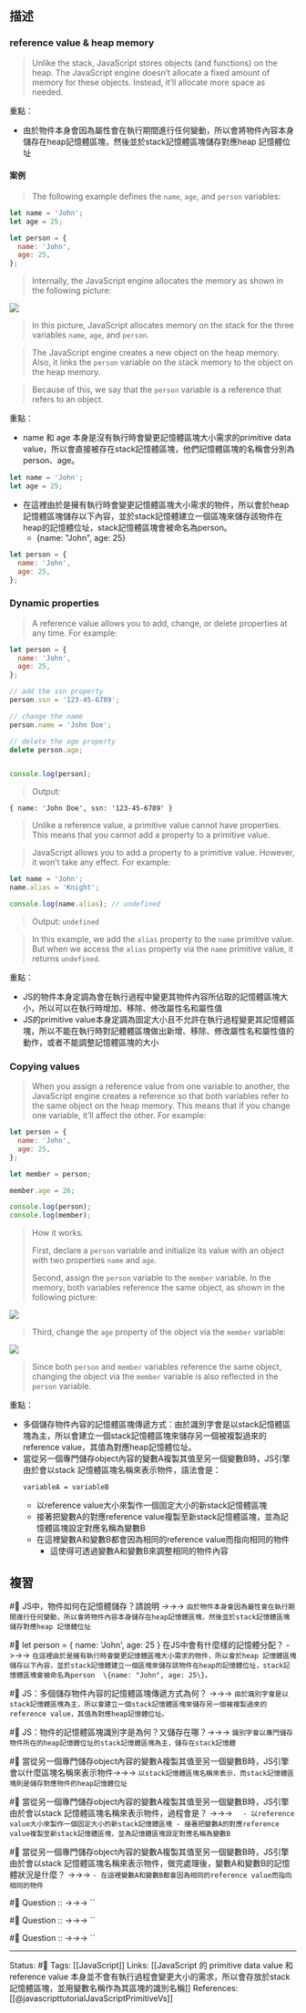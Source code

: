 ## 描述

### reference value & heap memory

> Unlike the stack, JavaScript stores objects (and functions) on the heap. The JavaScript engine doesn’t allocate a fixed amount of memory for these objects. Instead, it’ll allocate more space as needed.


重點：
- 由於物件本身會因為屬性會在執行期間進行任何變動，所以會將物件內容本身儲存在heap記憶體區塊，然後並於stack記憶體區塊儲存對應heap 記憶體位址




#### 案例

> The following example defines the `name`, `age`, and `person` variables:


```javascript
let name = 'John';
let age = 25;

let person = {
  name: 'John',
  age: 25,
};
```

> Internally, the JavaScript engine allocates the memory as shown in the following picture:

![](https://www.javascripttutorial.net/wp-content/uploads/2022/01/JavaScript-heap-memory.svg)


> In this picture, JavaScript allocates memory on the stack for the three variables `name`, `age`, and `person`.

> The JavaScript engine creates a new object on the heap memory. Also, it links the `person` variable on the stack memory to the object on the heap memory.

> Because of this, we say that the `person` variable is a reference that refers to an object.


重點：
- name 和 age 本身是沒有執行時會變更記憶體區塊大小需求的primitive data value，所以會直接被存在stack記憶體區塊，他們記憶體區塊的名稱會分別為person、age。
```javascript
let name = 'John';
let age = 25;
```
- 在這裡由於是擁有執行時會變更記憶體區塊大小需求的物件，所以會於heap 記憶體區塊儲存以下內容，並於stack記憶體建立一個區塊來儲存該物件在heap的記憶體位址，stack記憶體區塊會被命名為person。
	- \{name: "John", age: 25\}
```javascript
let person = {
  name: 'John',
  age: 25,
};
```

### Dynamic properties

> A reference value allows you to add, change, or delete properties at any time. For example:
```javascript
let person = {
  name: 'John',
  age: 25,
};

// add the ssn property
person.ssn = '123-45-6789';

// change the name
person.name = 'John Doe';

// delete the age property
delete person.age;


console.log(person);
```

>Output:

`{ name: 'John Doe', ssn: '123-45-6789' }`

> Unlike a reference value, a primitive value cannot have properties. This means that you cannot add a property to a primitive value.

> JavaScript allows you to add a property to a primitive value. However, it won’t take any effect. For example:


```javascript
let name = 'John';
name.alias = 'Knight';

console.log(name.alias); // undefined
```

> Output:
`undefined`

> In this example, we add the `alias` property to the `name` primitive value. But when we access the `alias` property via the `name` primitive value, it returns `undefined`.

重點：
- JS的物件本身定調為會在執行過程中變更其物件內容所佔取的記憶體區塊大小，所以可以在執行時增加、移除、修改屬性名和屬性值
- JS的primitive value本身定調為固定大小且不允許在執行過程變更其記憶體區塊，所以不能在執行時對記體體區塊做出新增、移除、修改屬性名和屬性值的動作，或者不能調整記憶體區塊的大小




### Copying values

> When you assign a reference value from one variable to another, the JavaScript engine creates a reference so that both variables refer to the same object on the heap memory. This means that if you change one variable, it’ll affect the other.
> For example:

```javascript
let person = {
  name: 'John',
  age: 25,
};

let member = person;

member.age = 26;

console.log(person);
console.log(member);
```

> How it works.
>
> First, declare a `person` variable and initialize its value with an object with two properties `name` and `age`.
>
> Second, assign the `person` variable to the `member` variable. In the memory, both variables reference the same object, as shown in the following picture:

![](https://www.javascripttutorial.net/wp-content/uploads/2022/01/JavaScript-copy-a-reference-value.svg)

> Third, change the `age` property of the object via the `member` variable:

![](https://www.javascripttutorial.net/wp-content/uploads/2022/01/JavaScript-change-a-reference-value.svg)

> Since both `person` and `member` variables reference the same object, changing the object via the `member` variable is also reflected in the `person` variable.

重點：
- 多個儲存物件內容的記憶體區塊傳遞方式：由於識別字會是以stack記憶體區塊為主，所以會建立一個stack記憶體區塊來儲存另一個被複製過來的reference value，其值為對應heap記憶體位址。
- 當從另一個專門儲存object內容的變數A複製其值至另一個變數B時，JS引擎由於會以stack 記憶體區塊名稱來表示物件，語法會是：
	```
	variableA = variableB
	```
	- 以reference value大小來製作一個固定大小的新stack記憶體區塊
	- 接著把變數A的對應reference value複製至新stack記憶體區塊，並為記憶體區塊設定對應名稱為變數B
	- 在這裡變數A和變數B都會因為相同的reference value而指向相同的物件
		- 這使得可透過變數A和變數B來調整相同的物件內容


## 複習
#🧠 JS中，物件如何在記憶體儲存？請說明 ->->-> `由於物件本身會因為屬性會在執行期間進行任何變動，所以會將物件內容本身儲存在heap記憶體區塊，然後並於stack記憶體區塊儲存對應heap 記憶體位址`

#🧠 let person = \{ name: 'John', age: 25 \} 在JS中會有什麼樣的記憶體分配？ ->->-> `在這裡由於是擁有執行時會變更記憶體區塊大小需求的物件，所以會於heap 記憶體區塊儲存以下內容，並於stack記憶體建立一個區塊來儲存該物件在heap的記憶體位址，stack記憶體區塊會被命名為person  \{name: "John", age: 25\}。`

#🧠 JS：多個儲存物件內容的記憶體區塊傳遞方式為何？ ->->-> `由於識別字會是以stack記憶體區塊為主，所以會建立一個stack記憶體區塊來儲存另一個被複製過來的reference value，其值為對應heap記憶體位址。`


#🧠 JS：物件的記憶體區塊識別字是為何？又儲存在哪？->->-> `識別字會以專門儲存物件所在的heap記憶體位址的stack記憶體區塊為主，儲存在stack記憶體`

#🧠 當從另一個專門儲存object內容的變數A複製其值至另一個變數B時，JS引擎會以什麼區塊名稱來表示物件->->-> `以stack記憶體區塊名稱來表示，而stack記憶體區塊則是儲存對應物件的heap記憶體位址`

#🧠 當從另一個專門儲存object內容的變數A複製其值至另一個變數B時，JS引擎由於會以stack 記憶體區塊名稱來表示物件，過程會是？ ->->-> `	- 以reference value大小來製作一個固定大小的新stack記憶體區塊 - 接著把變數A的對應reference value複製至新stack記憶體區塊，並為記憶體區塊設定對應名稱為變數B`

#🧠 當從另一個專門儲存object內容的變數A複製其值至另一個變數B時，JS引擎由於會以stack 記憶體區塊名稱來表示物件，做完處理後，變數A和變數B的記憶體狀況是什麼？ ->->-> `- 在這裡變數A和變數B都會因為相同的reference value而指向相同的物件`


	


#🧠 Question :: ->->-> ``

#🧠 Question :: ->->-> ``

#🧠 Question :: ->->-> ``


---
Status: #🌱 
Tags:
[[JavaScript]]
Links:
[[JavaScript 的 primitive data value 和 reference value 本身並不會有執行過程會變更大小的需求，所以會存放於stack記憶體區塊，並用變數名稱作為其區塊的識別名稱]]
References:
[[@javascripttutorialJavaScriptPrimitiveVs]]